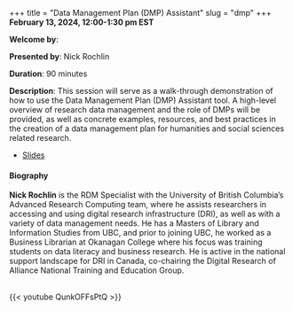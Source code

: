 +++
title = "Data Management Plan (DMP) Assistant"
slug = "dmp"
+++
**February 13, 2024, 12:00-1:30 pm EST**

**Welcome by**: 

**Presented by**: Nick Rochlin

**Duration**: 90 minutes

**Description**: This session will serve as a walk-through demonstration of how to use the Data Management
Plan (DMP) Assistant tool. A high-level overview of research data management and the role of DMPs will be
provided, as well as concrete examples, resources, and best practices in the creation of a data management
plan for humanities and social sciences related research.

* [Slides](https://drive.google.com/file/d/1TyzRWJES_LvrHXfDfQA5myTRA6xoxZdK/view)

#### Biography

**Nick Rochlin** is the RDM Specialist with the University of British
Columbia’s Advanced Research Computing team, where he assists
researchers in accessing and using digital research infrastructure
(DRI), as well as with a variety of data management needs.
He has a Masters of Library and Information Studies from UBC, and prior to
joining UBC, he worked as a Business Librarian at Okanagan College where
his focus was training students on data literacy and business research.
He is active in the national support landscape for DRI in Canada, co-chairing
the Digital Research of Alliance National Training and Education Group.

<br>
{{< youtube QunkOFFsPtQ >}}
